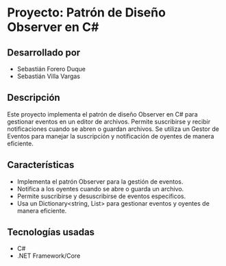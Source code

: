 # Proyecto: Patrón de Diseño Observer en C#

## Desarrollado por
- Sebastián Forero Duque
- Sebastián Villa Vargas

## Descripción
Este proyecto implementa el patrón de diseño Observer en C# para gestionar eventos en un editor de archivos. Permite suscribirse y recibir notificaciones cuando se abren o guardan archivos. Se utiliza un Gestor de Eventos para manejar la suscripción y notificación de oyentes de manera eficiente.

## Características
- Implementa el patrón Observer para la gestión de eventos.
- Notifica a los oyentes cuando se abre o guarda un archivo.
- Permite suscribirse y desuscribirse de eventos específicos.
- Usa un Dictionary<string, List> para gestionar eventos y oyentes de manera eficiente.
  
## Tecnologías usadas
- C#
- .NET Framework/Core
